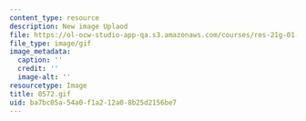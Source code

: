 ```yaml
---
content_type: resource
description: New image Uplaod
file: https://ol-ocw-studio-app-qa.s3.amazonaws.com/courses/res-21g-01-kana-spring-2010/ba7bc05a54a0f1a212a08b25d2156be7_0572.gif
file_type: image/gif
image_metadata:
  caption: ''
  credit: ''
  image-alt: ''
resourcetype: Image
title: 0572.gif
uid: ba7bc05a-54a0-f1a2-12a0-8b25d2156be7
---
```

